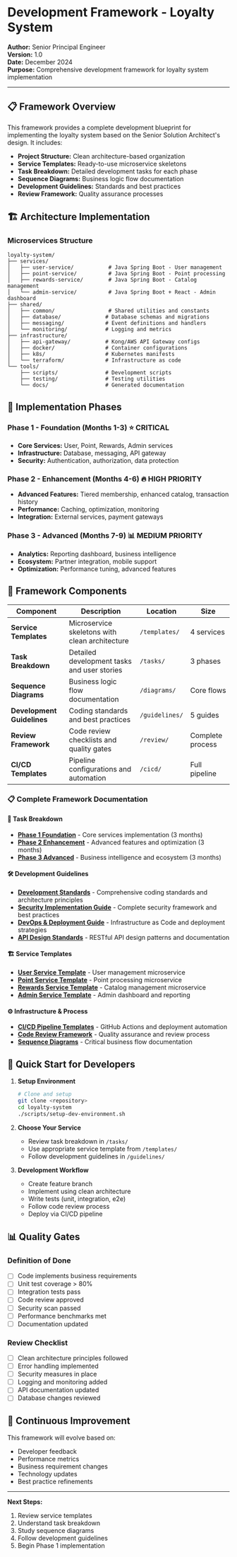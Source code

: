 # Development Framework - Loyalty System

**Author:** Senior Principal Engineer  
**Version:** 1.0  
**Date:** December 2024  
**Purpose:** Comprehensive development framework for loyalty system implementation

---

## 📋 Framework Overview

This framework provides a complete development blueprint for implementing the loyalty system based on the Senior Solution Architect's design. It includes:

- **Project Structure:** Clean architecture-based organization
- **Service Templates:** Ready-to-use microservice skeletons
- **Task Breakdown:** Detailed development tasks for each phase
- **Sequence Diagrams:** Business logic flow documentation
- **Development Guidelines:** Standards and best practices
- **Review Framework:** Quality assurance processes

## 🏗️ Architecture Implementation

### Microservices Structure
```
loyalty-system/
├── services/
│   ├── user-service/           # Java Spring Boot - User management
│   ├── point-service/          # Java Spring Boot - Point processing
│   ├── rewards-service/        # Java Spring Boot - Catalog management
│   └── admin-service/          # Java Spring Boot + React - Admin dashboard
├── shared/
│   ├── common/                 # Shared utilities and constants
│   ├── database/              # Database schemas and migrations
│   ├── messaging/             # Event definitions and handlers
│   └── monitoring/            # Logging and metrics
├── infrastructure/
│   ├── api-gateway/           # Kong/AWS API Gateway configs
│   ├── docker/                # Container configurations
│   ├── k8s/                   # Kubernetes manifests
│   └── terraform/             # Infrastructure as code
└── tools/
    ├── scripts/               # Development scripts
    ├── testing/               # Testing utilities
    └── docs/                  # Generated documentation
```

## 🎯 Implementation Phases

### Phase 1 - Foundation (Months 1-3) ⭐ CRITICAL
- **Core Services:** User, Point, Rewards, Admin services
- **Infrastructure:** Database, messaging, API gateway
- **Security:** Authentication, authorization, data protection

### Phase 2 - Enhancement (Months 4-6) 🔥 HIGH PRIORITY
- **Advanced Features:** Tiered membership, enhanced catalog, transaction history
- **Performance:** Caching, optimization, monitoring
- **Integration:** External services, payment gateways

### Phase 3 - Advanced (Months 7-9) 📊 MEDIUM PRIORITY
- **Analytics:** Reporting dashboard, business intelligence
- **Ecosystem:** Partner integration, mobile support
- **Optimization:** Performance tuning, advanced features

## 📂 Framework Components

| Component | Description | Location | Size |
|-----------|-------------|----------|------|
| **Service Templates** | Microservice skeletons with clean architecture | `/templates/` | 4 services |
| **Task Breakdown** | Detailed development tasks and user stories | `/tasks/` | 3 phases |
| **Sequence Diagrams** | Business logic flow documentation | `/diagrams/` | Core flows |
| **Development Guidelines** | Coding standards and best practices | `/guidelines/` | 5 guides |
| **Review Framework** | Code review checklists and quality gates | `/review/` | Complete process |
| **CI/CD Templates** | Pipeline configurations and automation | `/cicd/` | Full pipeline |

### 📋 Complete Framework Documentation

#### 🎯 Task Breakdown
- **[Phase 1 Foundation](./tasks/phase-1-foundation.md)** - Core services implementation (3 months)
- **[Phase 2 Enhancement](./tasks/phase-2-enhancement.md)** - Advanced features and optimization (3 months) 
- **[Phase 3 Advanced](./tasks/phase-3-advanced.md)** - Business intelligence and ecosystem (3 months)

#### 🛠️ Development Guidelines
- **[Development Standards](./guidelines/development-standards.md)** - Comprehensive coding standards and architecture principles
- **[Security Implementation Guide](./guidelines/security-implementation-guide.md)** - Complete security framework and best practices
- **[DevOps & Deployment Guide](./guidelines/devops-deployment-guide.md)** - Infrastructure as Code and deployment strategies
- **[API Design Standards](./guidelines/api-design-standards.md)** - RESTful API design patterns and documentation

#### 🏗️ Service Templates
- **[User Service Template](./templates/user-service/README.md)** - User management microservice
- **[Point Service Template](./templates/point-service/README.md)** - Point processing microservice  
- **[Rewards Service Template](./templates/rewards-service/README.md)** - Catalog management microservice
- **[Admin Service Template](./templates/admin-service/README.md)** - Admin dashboard and reporting

#### ⚙️ Infrastructure & Process
- **[CI/CD Pipeline Templates](./cicd/pipeline-templates.md)** - GitHub Actions and deployment automation
- **[Code Review Framework](./review/code-review-framework.md)** - Quality assurance and review process
- **[Sequence Diagrams](./diagrams/sequence-diagrams.md)** - Critical business flow documentation

## 🚀 Quick Start for Developers

1. **Setup Environment**
   ```bash
   # Clone and setup
   git clone <repository>
   cd loyalty-system
   ./scripts/setup-dev-environment.sh
   ```

2. **Choose Your Service**
   - Review task breakdown in `/tasks/`
   - Use appropriate service template from `/templates/`
   - Follow development guidelines in `/guidelines/`

3. **Development Workflow**
   - Create feature branch
   - Implement using clean architecture
   - Write tests (unit, integration, e2e)
   - Follow code review process
   - Deploy via CI/CD pipeline

## 📊 Quality Gates

### Definition of Done
- [ ] Code implements business requirements
- [ ] Unit test coverage > 80%
- [ ] Integration tests pass
- [ ] Code review approved
- [ ] Security scan passed
- [ ] Performance benchmarks met
- [ ] Documentation updated

### Review Checklist
- [ ] Clean architecture principles followed
- [ ] Error handling implemented
- [ ] Security measures in place
- [ ] Logging and monitoring added
- [ ] API documentation updated
- [ ] Database changes reviewed

## 🔄 Continuous Improvement

This framework will evolve based on:
- Developer feedback
- Performance metrics
- Business requirement changes
- Technology updates
- Best practice refinements

---

**Next Steps:**
1. Review service templates
2. Understand task breakdown
3. Study sequence diagrams
4. Follow development guidelines
5. Begin Phase 1 implementation